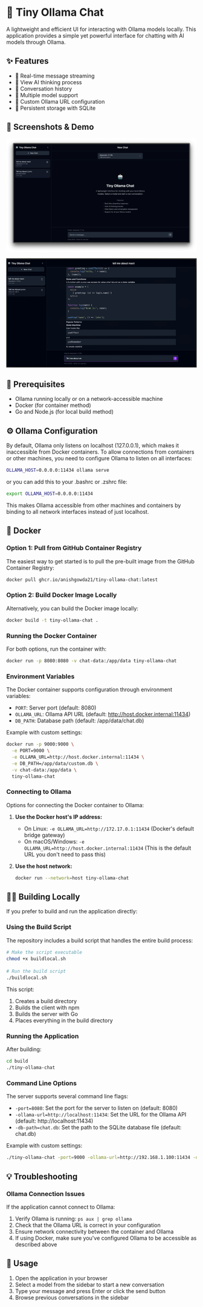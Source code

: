 # 🤖 Tiny Ollama Chat

A lightweight and efficient UI for interacting with Ollama models locally. This application provides a simple yet powerful interface for chatting with AI models through Ollama.

## ✨ Features

- 📱 Real-time message streaming
- 🧠 View AI thinking process
- 💬 Conversation history
- 🚀 Multiple model support
- 🔗 Custom Ollama URL configuration
- 💾 Persistent storage with SQLite

## 📸 Screenshots & Demo

![Tiny Ollama Chat Interface](screenshots/ss1.png)

![Tiny Ollama Chat Demo](screenshots/demo.gif)

## 🚦 Prerequisites

- Ollama running locally or on a network-accessible machine
- Docker (for container method)
- Go and Node.js (for local build method)

## ⚙️ Ollama Configuration

By default, Ollama only listens on localhost (127.0.0.1), which makes it inaccessible from Docker containers. To allow connections from containers or other machines, you need to configure Ollama to listen on all interfaces:

```bash
OLLAMA_HOST=0.0.0.0:11434 ollama serve
```

or you can add this to your .bashrc or .zshrc file:

```bash
export OLLAMA_HOST=0.0.0.0:11434
```

This makes Ollama accessible from other machines and containers by binding to all network interfaces instead of just localhost.

## 🐳 Docker

### Option 1: Pull from GitHub Container Registry

The easiest way to get started is to pull the pre-built image from the GitHub Container Registry:

```bash
docker pull ghcr.io/anishgowda21/tiny-ollama-chat:latest
```

### Option 2: Build Docker Image Locally

Alternatively, you can build the Docker image locally:

```bash
docker build -t tiny-ollama-chat .
```

### Running the Docker Container

For both options, run the container with:

```bash
docker run -p 8080:8080 -v chat-data:/app/data tiny-ollama-chat
```

### Environment Variables

The Docker container supports configuration through environment variables:

- `PORT`: Server port (default: 8080)
- `OLLAMA_URL`: Ollama API URL (default: http://host.docker.internal:11434)
- `DB_PATH`: Database path (default: /app/data/chat.db)

Example with custom settings:

```bash
docker run -p 9000:9000 \
  -e PORT=9000 \
  -e OLLAMA_URL=http://host.docker.internal:11434 \
  -e DB_PATH=/app/data/custom.db \
  -v chat-data:/app/data \
  tiny-ollama-chat
```

### Connecting to Ollama

Options for connecting the Docker container to Ollama:

1. **Use the Docker host's IP address:**

   - On Linux: `-e OLLAMA_URL=http://172.17.0.1:11434` (Docker's default bridge gateway)
   - On macOS/Windows: `-e OLLAMA_URL=http://host.docker.internal:11434` (This is the default URL you don't need to pass this)

2. **Use the host network:**
   ```bash
   docker run --network=host tiny-ollama-chat
   ```

## 🏃‍♂️ Building Locally

If you prefer to build and run the application directly:

### Using the Build Script

The repository includes a build script that handles the entire build process:

```bash
# Make the script executable
chmod +x buildlocal.sh

# Run the build script
./buildlocal.sh
```

This script:

1. Creates a build directory
2. Builds the client with npm
3. Builds the server with Go
4. Places everything in the build directory

### Running the Application

After building:

```bash
cd build
./tiny-ollama-chat
```

### Command Line Options

The server supports several command line flags:

- `-port=8080`: Set the port for the server to listen on (default: 8080)
- `-ollama-url=http://localhost:11434`: Set the URL for the Ollama API (default: http://localhost:11434)
- `-db-path=chat.db`: Set the path to the SQLite database file (default: chat.db)

Example with custom settings:

```bash
./tiny-ollama-chat -port=9000 -ollama-url=http://192.168.1.100:11434 -db-path=/path/to/database.db
```

## 💡 Troubleshooting

### Ollama Connection Issues

If the application cannot connect to Ollama:

1. Verify Ollama is running: `ps aux | grep ollama`
2. Check that the Ollama URL is correct in your configuration
3. Ensure network connectivity between the container and Ollama
4. If using Docker, make sure you've configured Ollama to be accessible as described above

## 📖 Usage

1. Open the application in your browser
2. Select a model from the sidebar to start a new conversation
3. Type your message and press Enter or click the send button
4. Browse previous conversations in the sidebar
